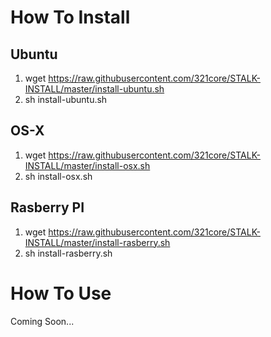 # How To Install

## Ubuntu

1. wget https://raw.githubusercontent.com/321core/STALK-INSTALL/master/install-ubuntu.sh
2. sh install-ubuntu.sh

## OS-X
1. wget https://raw.githubusercontent.com/321core/STALK-INSTALL/master/install-osx.sh
2. sh install-osx.sh

## Rasberry PI

1. wget https://raw.githubusercontent.com/321core/STALK-INSTALL/master/install-rasberry.sh
2. sh install-rasberry.sh


# How To Use

Coming Soon...
